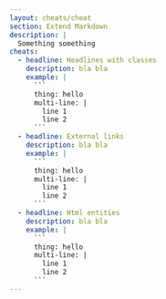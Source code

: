 ```yaml
---
layout: cheats/cheat
section: Extend Markdown
description: |
  Something something
cheats:
  - headline: Headlines with classes
    description: bla bla
    example: |
      ```
      thing: hello
      multi-line: |
        line 1
        line 2
      ```
  - headline: External links
    description: bla bla
    example: |
      ```
      thing: hello
      multi-line: |
        line 1
        line 2
      ```
  - headline: Html entities
    description: bla bla
    example: |
      ```
      thing: hello
      multi-line: |
        line 1
        line 2
      ```
---
```

